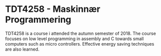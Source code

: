 # TDT4258 - Maskinnær Programmering

TDT4258 is a course i attended the autumn semester of 2018. The course focuses on low level programming in assembly and C towards small computers such as micro controllers. Effective energy saving techniques are also learned.
